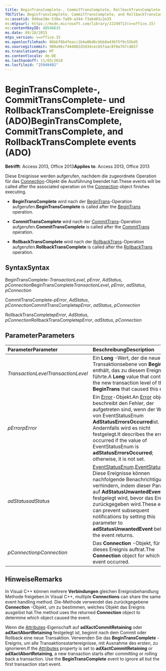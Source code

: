 ```yaml
---
title: BeginTransComplete-, CommitTransComplete, RollbackTransComplete-Ereignisse (ADO)
TOCTitle: BeginTransComplete, CommitTransComplete, and RollbackTransComplete events (ADO)
ms:assetid: 9d0ae38e-530a-7a89-a344-f3ab401c2e35
ms:mtpsurl: https://msdn.microsoft.com/library/JJ249713(v=office.15)
ms:contentKeyID: 48546615
ms.date: 09/18/2015
mtps_version: v=office.15
ms.openlocfilehash: 86bb76b4feacc1b4a06d6cbbb8a436f5f9c55bd5
ms.sourcegitcommit: 980a96cf444882d3d34cecb5faac8f8a7b7c4b57
ms.translationtype: MT
ms.contentlocale: de-DE
ms.lasthandoff: 11/03/2018
ms.locfileid: "25949492"
---
```

# <a name="begintranscomplete-committranscomplete-and-rollbacktranscomplete-events-ado"></a><span data-ttu-id="0368c-102">BeginTransComplete-, CommitTransComplete- und RollbackTransComplete-Ereignisse (ADO)</span><span class="sxs-lookup"><span data-stu-id="0368c-102">BeginTransComplete, CommitTransComplete, and RollbackTransComplete events (ADO)</span></span>

<span data-ttu-id="0368c-103">**Betrifft**: Access 2013, Office 2013</span><span class="sxs-lookup"><span data-stu-id="0368c-103">**Applies to**: Access 2013, Office 2013</span></span>

<span data-ttu-id="0368c-104">Diese Ereignisse werden aufgerufen, nachdem die zugeordnete Operation für das [Connection](connection-object-ado.md)-Objekt die Ausführung beendet hat.</span><span class="sxs-lookup"><span data-stu-id="0368c-104">These events will be called after the associated operation on the [Connection](connection-object-ado.md) object finishes executing.</span></span>

- <span data-ttu-id="0368c-105">**BeginTransComplete** wird nach der [BeginTrans](begintrans-committrans-and-rollbacktrans-methods-ado.md)-Operation aufgerufen.</span><span class="sxs-lookup"><span data-stu-id="0368c-105">**BeginTransComplete** is called after the [BeginTrans](begintrans-committrans-and-rollbacktrans-methods-ado.md) operation.</span></span>

- <span data-ttu-id="0368c-106">**CommitTransComplete** wird nach der [CommitTrans](begintrans-committrans-and-rollbacktrans-methods-ado.md)-Operation aufgerufen.</span><span class="sxs-lookup"><span data-stu-id="0368c-106">**CommitTransComplete** is called after the [CommitTrans](begintrans-committrans-and-rollbacktrans-methods-ado.md) operation.</span></span>

- <span data-ttu-id="0368c-107">**RollbackTransComplete** wird nach der [RollbackTrans](begintrans-committrans-and-rollbacktrans-methods-ado.md)-Operation aufgerufen.</span><span class="sxs-lookup"><span data-stu-id="0368c-107">**RollbackTransComplete** is called after the [RollbackTrans](begintrans-committrans-and-rollbacktrans-methods-ado.md) operation.</span></span>

## <a name="syntax"></a><span data-ttu-id="0368c-108">Syntax</span><span class="sxs-lookup"><span data-stu-id="0368c-108">Syntax</span></span>

<span data-ttu-id="0368c-109">BeginTransComplete-*TransactionLevel*, *pError*, *AdStatus*, *pConnection*</span><span class="sxs-lookup"><span data-stu-id="0368c-109">BeginTransComplete*TransactionLevel*, *pError*, *adStatus*, *pConnection*</span></span>

<span data-ttu-id="0368c-110">CommitTransComplete-*pError*, *AdStatus*, *pConnection*</span><span class="sxs-lookup"><span data-stu-id="0368c-110">CommitTransComplete*pError*, *adStatus*, *pConnection*</span></span>

<span data-ttu-id="0368c-111">RollbackTransComplete*pError*, *AdStatus*, *pConnection*</span><span class="sxs-lookup"><span data-stu-id="0368c-111">RollbackTransComplete*pError*, *adStatus*, *pConnection*</span></span>

## <a name="parameters"></a><span data-ttu-id="0368c-112">Parameter</span><span class="sxs-lookup"><span data-stu-id="0368c-112">Parameters</span></span>

|<span data-ttu-id="0368c-113">Parameter</span><span class="sxs-lookup"><span data-stu-id="0368c-113">Parameter</span></span>|<span data-ttu-id="0368c-114">Beschreibung</span><span class="sxs-lookup"><span data-stu-id="0368c-114">Description</span></span>|
|:--------|:----------|
|<span data-ttu-id="0368c-115">*TransactionLevel*</span><span class="sxs-lookup"><span data-stu-id="0368c-115">*TransactionLevel*</span></span> |<span data-ttu-id="0368c-116">Ein **Long** -Wert, der die neue Transaktionsebene von **BeginTrans** enthält, das zu diesem Ereignis führte.</span><span class="sxs-lookup"><span data-stu-id="0368c-116">A **Long** value that contains the new transaction level of the **BeginTrans** that caused this event.</span></span>|
|<span data-ttu-id="0368c-117">*pError*</span><span class="sxs-lookup"><span data-stu-id="0368c-117">*pError*</span></span> |<span data-ttu-id="0368c-118">Ein [Error](error-object-ado.md)-Objekt.</span><span class="sxs-lookup"><span data-stu-id="0368c-118">An [Error](error-object-ado.md) object.</span></span> <span data-ttu-id="0368c-119">Es beschreibt den Fehler, der aufgetreten sind, wenn der Wert von EventStatusEnum **AdStatusErrorsOccurred**ist. Andernfalls wird es nicht festgelegt.</span><span class="sxs-lookup"><span data-stu-id="0368c-119">It describes the error that occurred if the value of EventStatusEnum is **adStatusErrorsOccurred**; otherwise, it is not set.</span></span>|
|<span data-ttu-id="0368c-120">*adStatus*</span><span class="sxs-lookup"><span data-stu-id="0368c-120">*adStatus*</span></span> |<span data-ttu-id="0368c-121">[EventStatusEnum](eventstatusenum.md).</span><span class="sxs-lookup"><span data-stu-id="0368c-121">[EventStatusEnum](eventstatusenum.md).</span></span> <span data-ttu-id="0368c-122">Diese Ereignisse können nachfolgende Benachrichtigungen verhindern, indem dieser Parameter auf **AdStatusUnwantedEvent** festgelegt wird, bevor das Ereignis zurückgegeben wird.</span><span class="sxs-lookup"><span data-stu-id="0368c-122">These events can prevent subsequent notifications by setting this parameter to **adStatusUnwantedEvent** before the event returns.</span></span>|
|<span data-ttu-id="0368c-123">*pConnection*</span><span class="sxs-lookup"><span data-stu-id="0368c-123">*pConnection*</span></span> |<span data-ttu-id="0368c-124">Das **Connection** -Objekt, für das dieses Ereignis auftrat.</span><span class="sxs-lookup"><span data-stu-id="0368c-124">The **Connection** object for which this event occurred.</span></span>|

## <a name="remarks"></a><span data-ttu-id="0368c-125">Hinweise</span><span class="sxs-lookup"><span data-stu-id="0368c-125">Remarks</span></span>

<span data-ttu-id="0368c-126">In Visual C++ können mehrere **Verbindungen** gleichen Ereignisbehandlung Methode freigeben.</span><span class="sxs-lookup"><span data-stu-id="0368c-126">In Visual C++, multiple **Connections** can share the same event handling method.</span></span> <span data-ttu-id="0368c-127">Die-Methode verwendet das zurückgegebene **Connection** -Objekt, um zu bestimmen, welches Objekt das Ereignis ausgelöst hat.</span><span class="sxs-lookup"><span data-stu-id="0368c-127">The method uses the returned **Connection** object to determine which object caused the event.</span></span>

<span data-ttu-id="0368c-p104">Wenn die [Attributes](attributes-property-ado.md)-Eigenschaft auf **adXactCommitRetaining** oder **adXactAbortRetaining** festgelegt ist, beginnt nach dem Commit oder Rollback eine neue Transaktion. Verwenden Sie das **BeginTransComplete** -Ereignis, um alle Transaktionsstartereignisse, mit Ausnahme des ersten, zu ignorieren.</span><span class="sxs-lookup"><span data-stu-id="0368c-p104">If the [Attributes](attributes-property-ado.md) property is set to **adXactCommitRetaining** or **adXactAbortRetaining**, a new transaction starts after committing or rolling back a transaction. Use the **BeginTransComplete** event to ignore all but the first transaction start event.</span></span>

